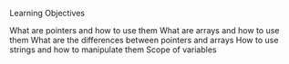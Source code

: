 Learning Objectives

What are pointers and how to use them What are arrays and how to use them What are the differences between pointers and arrays How to use strings and how to manipulate them Scope of variables

